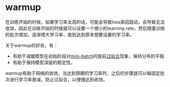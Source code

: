 # warmup



在训练开始的时候，如果学习率太高的话，可能会导致loss来回跳动，会导致无法收敛，因此在训练开始的时候就可以设置一个很小的learning rate，然后随着训练的批次增加，逐渐增大学习率，直到达到原本想要设置的学习率。

关于warmup的好处，有：
- 有助于减缓模型在初始阶段对[mini-batch](https://www.zhihu.com/search?q=mini-batch&search_source=Entity&hybrid_search_source=Entity&hybrid_search_extra=%7B%22sourceType%22%3A%22answer%22%2C%22sourceId%22%3A771252708%7D)的提前[过拟合](https://www.zhihu.com/search?q=%E8%BF%87%E6%8B%9F%E5%90%88&search_source=Entity&hybrid_search_source=Entity&hybrid_search_extra=%7B%22sourceType%22%3A%22answer%22%2C%22sourceId%22%3A771252708%7D)现象，保持分布的平稳
- 有助于保持模型深层的稳定性。

warmup有助于网络的收敛，当达到预期的学习率时，之后的步骤就可以每固定批次进行学习率衰减，防止过拟合，以慢慢达到收敛。
